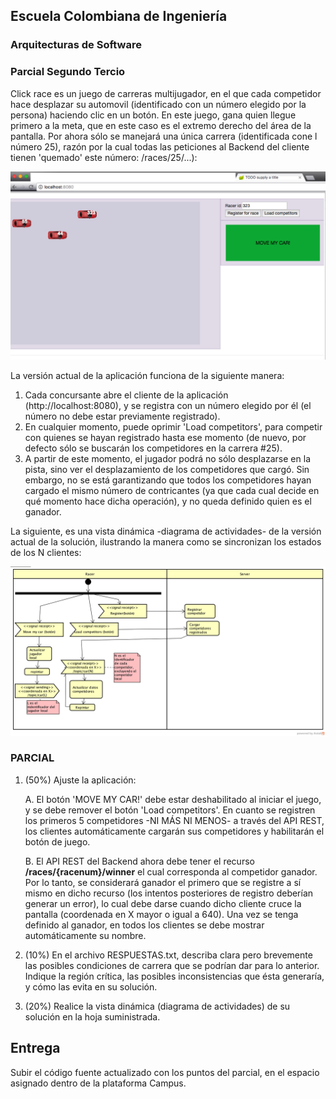 ## Escuela Colombiana de Ingeniería
### Arquitecturas de Software
### Parcial Segundo Tercio


Click race es un juego de carreras multijugador, en el que cada competidor hace desplazar su automovil (identificado con un número elegido por la persona) haciendo clic en un botón. En este juego, gana quien llegue primero a la meta, que en este caso es el extremo derecho del área de la pantalla. Por ahora sólo se manejará una única carrera (identificada cone l número 25), razón por la cual todas las peticiones al Backend del cliente tienen 'quemado' este número: /races/25/...):


![](img/sshot.png)

La versión actual de la aplicación funciona de la siguiente manera:

1. Cada concursante abre el cliente de la aplicación (http://localhost:8080), y se registra con un número elegido por él (el número no debe estar previamente registrado).
2. En cualquier momento, puede oprimir 'Load competitors', para competir con quienes se hayan registrado hasta ese momento (de nuevo, por defecto sólo se buscarán los competidores en la carrera #25).
3. A partir de este momento, el jugador podrá no sólo desplazarse en la pista, sino ver el desplazamiento de los competidores que cargó. Sin embargo, no se está garantizando que todos los competidores hayan cargado el mismo número de contricantes (ya que cada cual decide en qué momento hace dicha operación), y no queda definido quien es el ganador.

La siguiente, es una vista dinámica -diagrama de actividades- de la versión actual de la solución, ilustrando la manera como se sincronizan los estados de los N clientes:

![](img/diag1.png)



### PARCIAL

1. (50%) Ajuste la aplicación:


	A. El botón 'MOVE MY CAR!' debe estar deshabilitado al iniciar el juego, y se debe remover el botón 'Load competitors'. En cuanto se registren los primeros 5 competidores -NI MÁS NI MENOS- a través del API REST, los clientes automáticamente cargarán sus competidores y habilitarán el botón de juego.
	

	B. El API REST del Backend ahora debe tener el recurso __/races/{racenum}/winner__ el cual corresponda al competidor ganador. Por lo tanto, se considerará ganador el primero que se registre a sí mismo en dicho recurso (los intentos posteriores de registro deberían generar un error), lo cual debe darse cuando dicho cliente cruce la pantalla (coordenada en X mayor o igual a 640). Una vez se tenga definido al ganador, en todos los clientes se debe mostrar automáticamente su nombre. 

2. (10%) En el archivo RESPUESTAS.txt, describa clara pero brevemente las posibles condiciones de carrera que se podrían dar para lo anterior. Indique la región crítica, las posibles inconsistencias que ésta generaría, y cómo las evita en su solución.

3. (20%) Realice la vista dinámica (diagrama de actividades) de su solución en la hoja suministrada. 



## Entrega

Subir el código fuente actualizado con los puntos del parcial, en el espacio asignado dentro de la plataforma Campus.